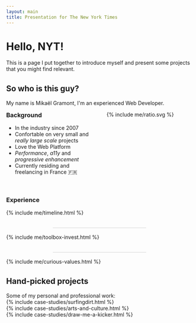 ```yaml
---
layout: main
title: Presentation for The New York Times 
---
```


<style>
hr {
  opacity: .2;
  margin: 2rem auto 1rem;
  width: 50%;
  min-width: 250px;
}

.low-header {
  margin-top: 0;
}

.mid-header {
  margin-top: 1rem;
}

.high-header {
  margin-top: 2rem;
}

.value {
  font-weight: bold;
}

.wrapping-container {
  display: flex;
  flex-wrap: wrap;
}

.ratio {
  width: 320px;
  margin: 0 auto;
}

.toolbox-invest {
  display: flex;
  flex-wrap: wrap;
}
.toolbox-container {
  flex: 2 0;
  min-width: 16rem;
}

.invest {
  flex: 1 0;
  min-width: 12rem;
}

@media screen and (min-width: 800px) {
    .wrapping-container {
      flex-wrap: nowrap;
    }
    .ratio {
      width: 400px;
      margin-left: 40px;
    }
}

.projects,
.toolbox {
  list-style: none;
  margin: 0;
  padding: 0;
}
.project-title {
  display: inline;
  font-size: 16px;
}
.project-title:hover {
  cursor: pointer;
}
.project-date, .tools {
  font-family: Muli, sans-serif;
  font-weight: normal;
}
.toolbox {
  display: flex;
  flex-wrap: wrap;
  max-width: 600px;
  margin: 0 auto;  
  padding: .5rem;
  justify-content: space-around;
  align-items: center;
}
.toolbox li {
    display: contents;
}

.timeline-section {
    position: relative;
    margin-top: 2.6rem;
}

.experience {
    position: absolute;
    top: -2.6rem;
    left: 50%;
    transform: translateX(-50%);
    width: 300px;
    height: 3.9rem;
    margin: .5rem auto;
    text-align: center;
    line-height: 1.3rem;
}
.timeline:hover {
    cursor: pointer;
}
.role,
.label,
.location {
    margin: 0;
}
.role,
.label {
    font-weight: bold;
}
.location {
    font-weight: normal;
}

.timeline-table {
    margin: 1rem auto 0;
}
.timeline-table td {
    border: 1px solid #333;
    border-color: var(--font-color);
    padding: 3px;
    font-size: 1rem;
    font-size: clamp(.75rem, 1.5vw, 1.5rem);
}
.invest-list {
    margin: 0;
}
{% include case-studies/case-studies.css %}
</style>

# Hello, NYT!
This is a page I put together to introduce myself and present some projects that you might find relevant.

<h2 id="so-who-is-this-guy" class="high-header inverted">So who is this guy?</h2>
<section>
  <p>My name is Mikaël Gramont, I'm an experienced Web Developer.</p>
  <div class="wrapping-container intro">
    <div class="me">
      <h3 id="background" class="low-header">Background</h3>
      <ul>
        <li>In the industry since 2007</li>
        <li>Confortable on very small and <em>really large scale</em> projects</li>
        <li>Love the Web Platform</li>
        <li><em>Performance</em>, <em>a11y</em> and <em>progressive enhancement</em></li>
        <li>Currently residing and freelancing in France 🇫🇷</li>
      </ul>
    </div>
    <div class="ratio">
      {% include me/ratio.svg %}  
    </div>
  </div>
</section>

<section class="timeline-section">  
  <h3 id="background" class="high-header">Experience</h3>
  {% include me/timeline.html %}
</section>

<hr />

{% include me/toolbox-invest.html %}

<hr />

{% include me/curious-values.html %}

<h2 id="personal-projects-portfolio" class="high-header inverted">Hand-picked projects</h2>
Some of my personal and professional work:
<ul class="projects">
  <li>
    {% include case-studies/surfingdirt.html %}
  </li>
  <li>
    {% include case-studies/arts-and-culture.html %}
  </li>
  <li>
    {% include case-studies/draw-me-a-kicker.html %}
  </li>
</ul>

<script>
{% include me/timeline.js %}
</script>